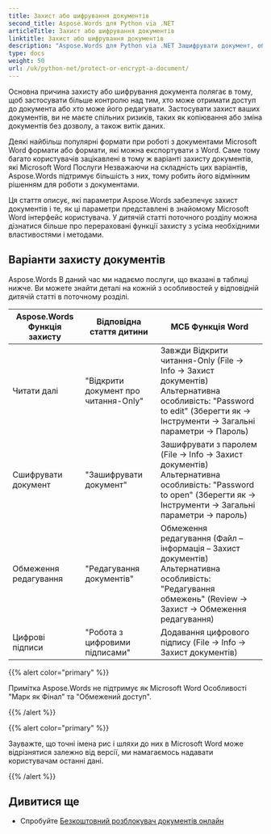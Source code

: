 ```yaml
---
title: Захист або шифрування документів
second_title: Aspose.Words для Python via .NET
articleTitle: Захист або шифрування документів
linktitle: Захист або шифрування документів
description: "Aspose.Words для Python via .NET Зашифрувати документ, обмежити редагування та цифрові підписи для захисту документів. Aspose.Words підтримує більшість Параметри захисту Word."
type: docs
weight: 50
url: /uk/python-net/protect-or-encrypt-a-document/
---
```


Основна причина захисту або шифрування документа полягає в тому, щоб застосувати більше контролю над тим, хто може отримати доступ до документа або хто може його редагувати. Застосувати захист ваших документів, ви не маєте спільних ризиків, таких як копіювання або зміна документів без дозволу, а також витік даних.

Деякі найбільш популярні формати при роботі з документами Microsoft Word формати або формати, які можна експортувати з Word. Саме тому багато користувачів зацікавлені в тому ж варіанті захисту документів, які Microsoft Word Послуги Незважаючи на складність цих варіантів, Aspose.Words підтримує більшість з них, тому робить його відмінним рішенням для роботи з документами.

Ця стаття описує, які параметри Aspose.Words забезпечує захист документів і те, як ці параметри представлені в знайомому Microsoft Word інтерфейс користувача. У дитячій статті поточного розділу можна дізнатися більше про перераховані функції захисту з усіма необхідними властивостями і методами.

## Варіанти захисту документів

Aspose.Words В даний час ми надаємо послуги, що вказані в таблиці нижче. Ви можете знайти деталі на кожній з особливостей у відповідній дитячій статті в поточному розділі.

|  Aspose.Words Функція захисту |  Відповідна стаття дитини |  МСБ Функція Word |
|  -------------------------------  |  ------------------------------  |  ------------------------------------------------------------  |
|  Читати далі |  "Відкрити документ про читання-Only" |  Завжди Відкрити читання-Only (File → Info → Захист документів)<br/>Альтернативна особливість: "Password to edit" (Зберегти як → Інструменти → Загальні параметри → Пароль) |
|  Сшифрувати документ |  "Зашифрувати документ" |  Зашифрувати з паролем (File → Info → Захист документів)<br/>Альтернативна особливість: "Password to open" (Зберегти як → Інструменти → Загальні параметри → пароль) |
|  Обмеження редагування |  "Редагування документів" |  Обмеження редагування (Файл – інформація – Захист документів)<br/>Альтернативна особливість: "Редагування обмежень" (Review → Захист → Обмеження редагування) |
|  Цифрові підписи |  "Робота з цифровими підписами" |  Додавання цифрового підпису (File → Info → Захист документів) |

{{% alert color="primary" %}}

Примітка Aspose.Words не підтримує як Microsoft Word Особливості "Марк як Фінал" та "Обмежений доступ".

{{% /alert %}}

{{% alert color="primary" %}}

Зауважте, що точні імена рис і шляхи до них в Microsoft Word може відрізнятися залежно від версії, ми намагаємось надавати користувачам останні дані.

{{% /alert %}}

## Дивитися ще

* Спробуйте [Безкоштовний розблокувач документів онлайн](https://products.aspose.app/words/unlock)
